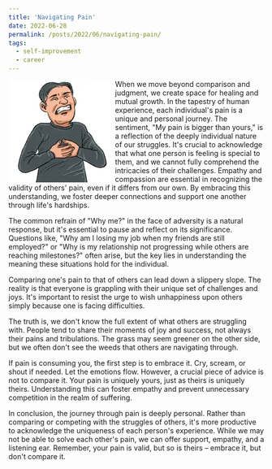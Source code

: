 ```yaml
---
title: 'Navigating Pain'
date: 2022-06-28
permalink: /posts/2022/06/navigating-pain/
tags:
  - self-improvement
  - career
---
```


<img width="200" alt="pain" src="/images/posts/navigating-pain.webp" style="float: left; margin-right: 10px;" /> When we move beyond comparison and judgment, we create space for healing and mutual growth. In the tapestry of human experience, each individual's pain is a unique and personal journey. The sentiment, "My pain is bigger than yours," is a reflection of the deeply individual nature of our struggles. It's crucial to acknowledge that what one person is feeling is special to them, and we cannot fully comprehend the intricacies of their challenges. Empathy and compassion are essential in recognizing the validity of others' pain, even if it differs from our own. By embracing this understanding, we foster deeper connections and support one another through life's hardships.

The common refrain of "Why me?" in the face of adversity is a natural response, but it's essential to pause and reflect on its significance. Questions like, "Why am I losing my job when my friends are still employed?" or "Why is my relationship not progressing while others are reaching milestones?" often arise, but the key lies in understanding the meaning these situations hold for the individual.

Comparing one's pain to that of others can lead down a slippery slope. The reality is that everyone is grappling with their unique set of challenges and joys. It's important to resist the urge to wish unhappiness upon others simply because one is facing difficulties.

The truth is, we don't know the full extent of what others are struggling with. People tend to share their moments of joy and success, not always their pains and tribulations. The grass may seem greener on the other side, but we often don't see the weeds that others are navigating through.

If pain is consuming you, the first step is to embrace it. Cry, scream, or shout if needed. Let the emotions flow. However, a crucial piece of advice is not to compare it. Your pain is uniquely yours, just as theirs is uniquely theirs. Understanding this can foster empathy and prevent unnecessary competition in the realm of suffering.

In conclusion, the journey through pain is deeply personal. Rather than comparing or competing with the struggles of others, it's more productive to acknowledge the uniqueness of each person's experience. While we may not be able to solve each other's pain, we can offer support, empathy, and a listening ear. Remember, your pain is valid, but so is theirs – embrace it, but don't compare it.
